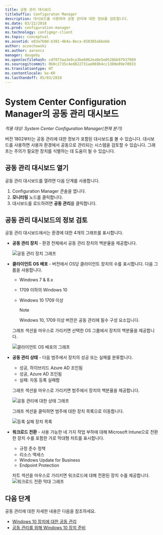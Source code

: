 ```yaml
---
title: 공동 관리 대시보드
titleSuffix: Configuraton Manager
description: 대시보드를 사용하여 공동 관리에 대한 정보를 검토합니다.
ms.date: 03/22/2018
ms.prod: configuration-manager
ms.technology: configmgr-client
ms.topic: conceptual
ms.assetid: e83a7b0d-b381-4b4a-8eca-850385abbebb
author: aczechowski
ms.author: aaroncz
manager: dougeby
ms.openlocfilehash: cdf073aa3e9ca3be6062ea0e5e0528bb97937989
ms.sourcegitcommit: 0b0c2735c4ed822731ae069b4cc1380e89e78933
ms.translationtype: HT
ms.contentlocale: ko-KR
ms.lasthandoff: 05/03/2018
---
```

# <a name="co-management-dashboard-in-system-center-configuration-manager"></a>System Center Configuration Manager의 공동 관리 대시보드
*적용 대상: System Center Configuration Manager(현재 분기)*

버전 1802부터는 공동 관리에 대한 정보가 포함된 대시보드를 볼 수 있습니다. 대시보드를 사용하면 사용자 환경에서 공동으로 관리되는 시스템을 검토할 수 있습니다. 그래프는 주의가 필요한 장치를 식별하는 데 도움이 될 수 있습니다.<!--1356648-->

## <a name="open-the-co-management-dashboard"></a>공동 관리 대시보드 열기
공동 관리 대시보드를 열려면 다음 단계를 사용합니다. 

1. Configuration Manager 콘솔을 엽니다. 
2. **모니터링** 노드를 클릭합니다. 
3. 대시보드를 로드하려면 **공동 관리**를 클릭합니다.

## <a name="reviewing-information-in-the-co-management-dashboard"></a>공동 관리 대시보드의 정보 검토

공동 관리 대시보드에서는 환경에 대한 4개의 그래프를 표시합니다. 

- **공동 관리 장치** - 환경 전체에서 공동 관리 장치의 백분율을 제공합니다.

    ![공동 관리 장치 그래프](media\co-management-dashboard\Percent-Co-managed-graph.PNG)

- **클라이언트 OS 배포** - 버전에서 OS당 클라이언트 장치의 수를 표시합니다. 다음 그룹을 사용합니다. </br>
    - Windows 7 & 8.x
    - 1709 이하의 Windows 10
    - Windows 10 1709 이상

         > [!NOTE] 
         > Windows 10, 1709 이상 버전은 공동 관리에 필수 구성 요소입니다.

     그래프 섹션을 마우스로 가리키면 선택한 OS 그룹에서 장치의 백분율을 제공합니다.

     ![클라이언트 OS 배포의 그래프](media\co-management-dashboard\Co-management-OS-distribution-graph.PNG)

- **공동 관리 상태** - 다음 범주에서 장치의 성공 또는 실패를 분류합니다.
    - 성공, 하이브리드 Azure AD 조인됨
    - 성공, Azure AD 조인됨
    - 실패: 자동 등록 실패함
    
     그래프 섹션을 마우스로 가리키면 범주에서 장치의 백분율을 제공합니다. 

     ![공동 관리에 대한 상태 그래프](media\co-management-dashboard\Co-management-status-graph.PNG)

     그래프 섹션을 클릭하면 범주에 대한 장치 목록으로 이동합니다.
 
     ![등록 실패 장치 목록](media\co-management-dashboard\Enrollment-Failure_Device-List.PNG)


- **워크로드 전환** - 사용 가능한 네 가지 작업 부하에 대해 Microsoft Intune으로 전환한 장치 수를 포함한 가로 막대형 차트를 표시합니다.
    - 규정 준수 정책
    - 리소스 액세스
    - Windows Update for Business
    - Endpoint Protection

     차트 섹션을 마우스로 가리키면 워크로드에 대해 전환된 장치 수를 제공합니다. 
     ![워크로드 전환 막대 그래프](media\co-management-dashboard\Workload-Transition.PNG)


## <a name="next-steps"></a>다음 단계

공동 관리에 대한 자세한 내용은 다음을 참조하세요.
 - [Windows 10 장치에 대한 공동 관리](/sccm/core/clients/manage/co-management-overview.md)
 - [공동 관리를 위해 Windows 10 장치 준비](/sccm/core/clients/manage/co-management-prepare.md)

    

